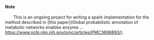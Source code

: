 #### Note
&nbsp;&nbsp;&nbsp;&nbsp;&nbsp;&nbsp; This is an ongoing project for writing a spark implementation for the method described in [this paper](Global probabilistic annotation of metabolic networks enables enzyme ...
https://www.ncbi.nlm.nih.gov/pmc/articles/PMC3696893/).

